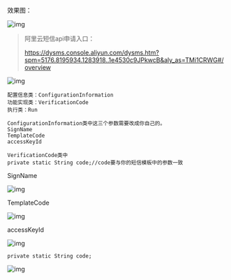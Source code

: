 效果图：

![img](https://mmbiz.qpic.cn/mmbiz_png/LS4lxg6IgF91nkVSQ5GulCPob04RnTUW9Ph5tSmxMMaSyuJ4PQicnkwRJRzlS1rAhZ5JOVce0vfr8zdVTfnbkyA/640?wx_fmt=png)



> 阿里云短信api申请入口：
>
> https://dysms.console.aliyun.com/dysms.htm?spm=5176.8195934.1283918..1e4530c9JPkwcB&aly_as=TMi1CRWG#/overview

![img](https://mmbiz.qpic.cn/mmbiz_png/LS4lxg6IgF91nkVSQ5GulCPob04RnTUWQL2icaL8VRTysZx40aI4NEPmhj0WZgh5ibicJjwjD1GKlLKta6p2DibC7g/640?wx_fmt=png)

```
配置信息类：ConfigurationInformation
功能实现类：VerificationCode
执行类：Run

ConfigurationInformation类中这三个参数需要改成你自己的。
SignName
TemplateCode
accessKeyId

VerificationCode类中
private static String code;//code要与你的短信模板中的参数一致

```





SignName

![img](https://mmbiz.qpic.cn/mmbiz_png/LS4lxg6IgF91nkVSQ5GulCPob04RnTUWEzwksbWzhialk8FgxrgAicHiagMq1K6vZ88Q8aXPr2d9QUL3LtPPFeajQ/640?wx_fmt=png)

TemplateCode

![img](https://mmbiz.qpic.cn/mmbiz_png/LS4lxg6IgF91nkVSQ5GulCPob04RnTUWQzklUrLRSN0F1y69WOMSz35BwFdnicnFX8uM4UTks8KwXMV0RCS9Spw/640?wx_fmt=png)

accessKeyId

![img](https://mmbiz.qpic.cn/mmbiz_png/LS4lxg6IgF91nkVSQ5GulCPob04RnTUWyqtWTOBEPoJ0C344gx8DUiaTMIKjggkXUKINiayvoG8e9Snf8hb9NlTw/640?wx_fmt=png)

```
private static String code;
```

![img](https://mmbiz.qpic.cn/mmbiz_png/LS4lxg6IgF91nkVSQ5GulCPob04RnTUWia5xwoRcDMUibfwDvy0yyhQT4ic7TCGnW4zzLdOS2ug8DvqHRmAyml3LQ/640?wx_fmt=png)

